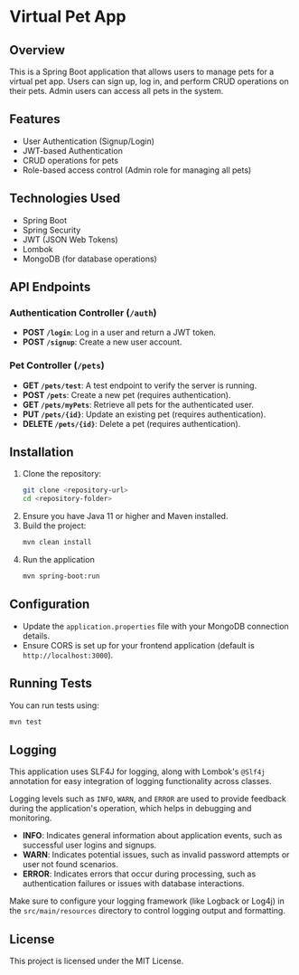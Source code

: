 # Virtual Pet App

## Overview
This is a Spring Boot application that allows users to manage pets for a virtual pet app. Users can sign up, log in, and perform CRUD operations on their pets. Admin users can access all pets in the system.

## Features
- User Authentication (Signup/Login)
- JWT-based Authentication
- CRUD operations for pets
- Role-based access control (Admin role for managing all pets)

## Technologies Used
- Spring Boot
- Spring Security
- JWT (JSON Web Tokens)
- Lombok
- MongoDB (for database operations)

## API Endpoints

### Authentication Controller (`/auth`)
- **POST `/login`**: Log in a user and return a JWT token.
- **POST `/signup`**: Create a new user account.

### Pet Controller (`/pets`)
- **GET `/pets/test`**: A test endpoint to verify the server is running.
- **POST `/pets`**: Create a new pet (requires authentication).
- **GET `/pets/myPets`**: Retrieve all pets for the authenticated user.
- **PUT `/pets/{id}`**: Update an existing pet (requires authentication).
- **DELETE `/pets/{id}`**: Delete a pet (requires authentication).

## Installation
1. Clone the repository:
   ```bash
   git clone <repository-url>
   cd <repository-folder>
2. Ensure you have Java 11 or higher and Maven installed.
3. Build the project:
   ```bash
   mvn clean install
4. Run the application
   ```bash
   mvn spring-boot:run
## Configuration
- Update the `application.properties` file with your MongoDB connection details.
- Ensure CORS is set up for your frontend application (default is `http://localhost:3000`).

## Running Tests
You can run tests using:
   ```bash
   mvn test
   ```
## Logging
This application uses SLF4J for logging, along with Lombok's `@Slf4j` annotation for easy integration of logging functionality across classes. 

Logging levels such as `INFO`, `WARN`, and `ERROR` are used to provide feedback during the application's operation, which helps in debugging and monitoring.

- **INFO**: Indicates general information about application events, such as successful user logins and signups.
- **WARN**: Indicates potential issues, such as invalid password attempts or user not found scenarios.
- **ERROR**: Indicates errors that occur during processing, such as authentication failures or issues with database interactions.

Make sure to configure your logging framework (like Logback or Log4j) in the `src/main/resources` directory to control logging output and formatting.

## License
This project is licensed under the MIT License.
